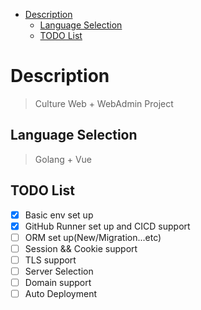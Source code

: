 - [Description](#description)
  - [Language Selection](#language-selection)
  - [TODO List](#todo-list)

# Description
> Culture Web + WebAdmin Project

## Language Selection
> Golang + Vue 

## TODO List
- [x] Basic env set up
- [x] GitHub Runner set up and CICD support
- [ ] ORM set up(New/Migration...etc)
- [ ] Session && Cookie support
- [ ] TLS support
- [ ] Server Selection
- [ ] Domain support
- [ ] Auto Deployment
